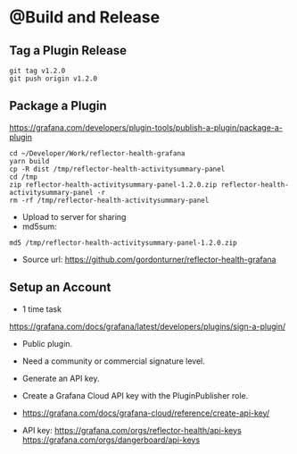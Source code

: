 # @Build and Release

## Tag a Plugin Release
```
git tag v1.2.0
git push origin v1.2.0
```

## Package a Plugin
https://grafana.com/developers/plugin-tools/publish-a-plugin/package-a-plugin
  
```
cd ~/Developer/Work/reflector-health-grafana
yarn build
cp -R dist /tmp/reflector-health-activitysummary-panel
cd /tmp
zip reflector-health-activitysummary-panel-1.2.0.zip reflector-health-activitysummary-panel -r
rm -rf /tmp/reflector-health-activitysummary-panel
```

- Upload to server for sharing
- md5sum:

```
md5 /tmp/reflector-health-activitysummary-panel-1.2.0.zip
```

- Source url:
https://github.com/gordonturner/reflector-health-grafana


## Setup an Account
- 1 time task

https://grafana.com/docs/grafana/latest/developers/plugins/sign-a-plugin/

- Public plugin. 
- Need a community or commercial signature level. 
    
- Generate an API key. 
- Create a Grafana Cloud API key with the PluginPublisher role. 
- https://grafana.com/docs/grafana-cloud/reference/create-api-key/

- API key:
https://grafana.com/orgs/reflector-health/api-keys
https://grafana.com/orgs/dangerboard/api-keys